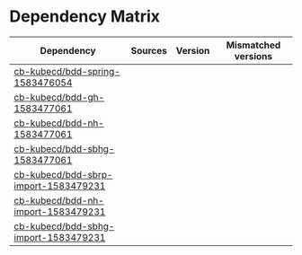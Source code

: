 # Dependency Matrix

Dependency | Sources | Version | Mismatched versions
---------- | ------- | ------- | -------------------
[cb-kubecd/bdd-spring-1583476054](https://github.com/cb-kubecd/bdd-spring-1583476054.git) |  | []() | 
[cb-kubecd/bdd-gh-1583477061](https://github.com/cb-kubecd/bdd-gh-1583477061.git) |  | []() | 
[cb-kubecd/bdd-nh-1583477061](https://github.com/cb-kubecd/bdd-nh-1583477061.git) |  | []() | 
[cb-kubecd/bdd-sbhg-1583477061](https://github.com/cb-kubecd/bdd-sbhg-1583477061.git) |  | []() | 
[cb-kubecd/bdd-sbrp-import-1583479231](https://github.com/cb-kubecd/bdd-sbrp-import-1583479231.git) |  | []() | 
[cb-kubecd/bdd-nh-import-1583479231](https://github.com/cb-kubecd/bdd-nh-import-1583479231.git) |  | []() | 
[cb-kubecd/bdd-sbhg-import-1583479231](https://github.com/cb-kubecd/bdd-sbhg-import-1583479231.git) |  | []() | 
